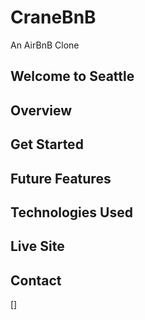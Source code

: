 # CraneBnB
An AirBnB Clone

## Welcome to Seattle

## Overview

## Get Started

## Future Features

## Technologies Used

## Live Site

## Contact
[]
